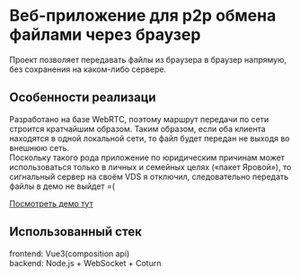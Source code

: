 # Веб-приложение для p2p обмена файлами через браузер
Проект позволяет передавать файлы из браузера в браузер напрямую, без сохранения на каком-либо сервере. 
## Особенности реализаци
Разработано на базе WebRTC, поэтому маршрут передачи по сети строится кратчайшим образом. Таким образом, если оба клиента находятся в одной локальной сети, то файл будет передан не выходя во внешнюю сеть.\
Поскольку такого рода приложение по юридическим причинам может использоваться только в личных и семейных целях («пакет Яровой»), то сигнальный сервер на своём VDS я отключил, следовательно передать файлы в демо не выйдет =( 

[Посмотреть демо тут](https://novemberdi.github.io/clientSend)

## Использованный стек
frontend: Vue3(composition api)\
backend: Node.js + WebSocket + Coturn


